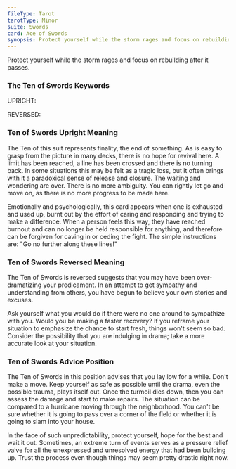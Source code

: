 ```yaml
---
fileType: Tarot
tarotType: Minor
suite: Swords
card: Ace of Swords
synopsis: Protect yourself while the storm rages and focus on rebuilding after it passes.
---
```

Protect yourself while the storm rages and focus on rebuilding after it passes.

### The Ten of Swords Keywords

UPRIGHT: 

REVERSED: 

### Ten of Swords Upright Meaning

The Ten of this suit represents finality, the end of something. As is easy to grasp from the picture in many decks, there is no hope for revival here. A limit has been reached, a line has been crossed and there is no turning back. In some situations this may be felt as a tragic loss, but it often brings with it a paradoxical sense of release and closure. The waiting and wondering are over. There is no more ambiguity. You can rightly let go and move on, as there is no more progress to be made here.

Emotionally and psychologically, this card appears when one is exhausted and used up, burnt out by the effort of caring and responding and trying to make a difference. When a person feels this way, they have reached burnout and can no longer be held responsible for anything, and therefore can be forgiven for caving in or ceding the fight. The simple instructions are: "Go no further along these lines!"

### Ten of Swords Reversed Meaning

The Ten of Swords is reversed suggests that you may have been over-dramatizing your predicament. In an attempt to get sympathy and understanding from others, you have begun to believe your own stories and excuses.

Ask yourself what you would do if there were no one around to sympathize with you. Would you be making a faster recovery? If you reframe your situation to emphasize the chance to start fresh, things won't seem so bad. Consider the possibility that you are indulging in drama; take a more accurate look at your situation.

### Ten of Swords Advice Position

The Ten of Swords in this position advises that you lay low for a while. Don't make a move. Keep yourself as safe as possible until the drama, even the possible trauma, plays itself out. Once the turmoil dies down, then you can assess the damage and start to make repairs. The situation can be compared to a hurricane moving through the neighborhood. You can't be sure whether it is going to pass over a corner of the field or whether it is going to slam into your house.

In the face of such unpredictability, protect yourself, hope for the best and wait it out. Sometimes, an extreme turn of events serves as a pressure relief valve for all the unexpressed and unresolved energy that had been building up. Trust the process even though things may seem pretty drastic right now.
